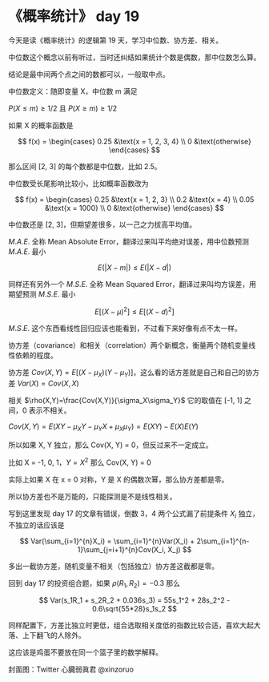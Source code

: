 # 《概率统计》 day 19

今天是读《概率统计》的逻辑第 19 天，学习中位数、协方差、相关。

中位数这个概念以前有听过，当时还纠结如果统计个数是偶数，那中位数怎么算。

结论是最中间两个点之间的数都可以，一般取中点。

中位数定义：随即变量 X，中位数 m 满足

$P(X \le m) \ge 1/2$ 且 $P(X \ge m) \ge 1/2$

如果 X 的概率函数是

$$
f(x) =
\begin{cases}
0.25 &\text{x = 1, 2, 3, 4} \\
0    &\text{otherwise}
\end{cases}
$$

那么区间 [2, 3] 的每个数都是中位数，比如 2.5。

中位数受长尾影响比较小，比如概率函数改为

$$
f(x) =
\begin{cases}
0.25 &\text{x = 1, 2, 3} \\
0.2  &\text{x = 4} \\
0.05 &\text{x = 1000} \\
0    &\text{otherwise}
\end{cases}
$$

中位数还是 [2, 3]，但期望差很多，以一己之力拔高平均值。

$M.A.E.$ 全称 Mean Absolute Error，翻译过来叫平均绝对误差，用中位数预测 $M.A.E.$ 最小

$$
E(|X - m|) \le E(|X-d|)
$$

同样还有另外一个 $M.S.E.$ 全称 Mean Squared Error，翻译过来叫均方误差，用期望预测 $M.S.E.$ 最小

$$
E[(X - \mu)^2] \le E[(X - d)^2]
$$

$M.S.E.$ 这个东西看线性回归应该也能看到，不过看下来好像有点不太一样。


协方差（covariance）和相关（correlation）两个新概念，衡量两个随机变量线性依赖的程度。

协方差 $Cov(X, Y)=E[(X-\mu_X)(Y-\mu_Y)]$，这么看的话方差就是自己和自己的协方差 $Var(X) = Cov(X, X)$

相关 $\rho(X,Y)=\frac{Cov(X,Y)}{\sigma_X\sigma_Y}$ 它的取值在 [-1, 1] 之间，0 表示不相关。


<!-- $[E(UV)]^2 \le E(U^2)E(V^2)$ -->

$Cov(X, Y)=E(XY - \mu_XY - \mu_YX + \mu_X\mu_Y)=E(XY) - E(X)E(Y)$

所以如果 X, Y 独立，那么 Cov(X, Y) = 0，但反过来不一定成立。

比如 X = -1, 0, 1，$Y = X^2$ 那么 Cov(X, Y) = 0

实际上如果 X 在 x = 0 对称，Y 是 X 的偶数次幂，那么协方差都是零。

所以协方差也不是万能的，只能探测是不是线性相关。

写到这里发现 day 17 的文章有错误，倒数 3，4 两个公式漏了前提条件 $X_i$ 独立，不独立的话应该是

$$
Var(\sum_{i=1}^{n}X_i) = \sum_{i=1}^{n}Var(X_i) + 2\sum_{i=1}^{n-1}\sum_{j=i+1}^{n}Cov(X_i, X_j)
$$

多出一截协方差，随机变量不相关（包括独立）协方差这截都是零。

<!-- 所以 $Var(X+Y)=Var(X) + Var(Y) + 2Cov(X,Y)$， -->
回到 day 17 的投资组合题，如果 $\rho(R_1, R_2) = -0.3$ 那么

$$
Var(s_1R_1 + s_2R_2 + 0.036s_3) = 55s_1^2 + 28s_2^2 - 0.6\sqrt{55*28}s_1s_2
$$

同样配置下，方差比独立时更低，组合选取相关度低的指数比较合适，喜欢大起大落、上下翻飞的人除外。

这应该是鸡蛋不要放在同一个篮子里的数学解释。

封面图：Twitter 心臓弱眞君 @xinzoruo
